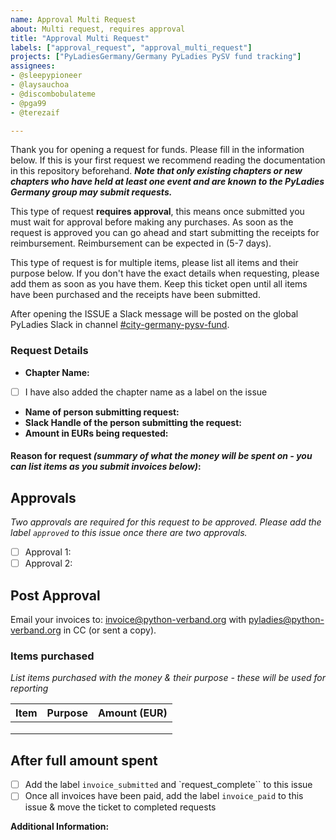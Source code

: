 ```yaml
---
name: Approval Multi Request
about: Multi request, requires approval
title: "Approval Multi Request"
labels: ["approval_request", "approval_multi_request"]
projects: ["PyLadiesGermany/Germany PyLadies PySV fund tracking"]
assignees: 
- @sleepypioneer
- @laysauchoa
- @discombobulateme
- @pga99
- @terezaif

---
```


Thank you for opening a request for funds. Please fill in the information below. If this is your first request we recommend reading the documentation in this repository beforehand. ***Note that only existing chapters or new chapters who have held at least one event and are known to the PyLadies Germany group may submit requests.***

This type of request **requires approval**, this means once submitted you must wait for approval before making any purchases. As soon as the request is approved you can go ahead and start submitting the receipts for reimbursement. Reimbursement can be expected in (5-7 days).

This type of request is for multiple items, please list all items and their purpose below. If you don't have the exact details when requesting, please add them as soon as you have them. Keep this ticket open until all items have been purchased and the receipts have been submitted.

After opening the ISSUE a Slack message will be posted on the global PyLadies Slack in channel [#city-germany-pysv-fund](https://pyladies.slack.com/archives/C06B761RX6X).

### Request Details
- **Chapter Name:**  <answer>
- [ ] I have also added the chapter name as a label on the issue
- **Name of person submitting request:**  <answer>
- **Slack Handle of the person submitting the request:**  <answer>
- **Amount in EURs being requested:**  <answer>
#### Reason for request *(summary of what the money will be spent on - you can list items as you submit invoices below)*:




## Approvals
*Two approvals are required for this request to be approved. Please add the label `approved` to this issue once there are two approvals.*

- [ ] Approval 1: <name-of-approver>
- [ ] Approval 2: <name-of-approver>

## Post Approval

Email your invoices to: [invoice@python-verband.org](mailto:invoice@python-verband.org) with pyladies@python-verband.org in CC (or sent a copy).

### Items purchased
*List items purchased with the money & their purpose - these will be used for reporting*

| Item                     | Purpose                                   | Amount  (EUR)     |
| ------------------------ | ----------------------------------------- | ----------------- |
|                          |                                           |                   |
|                          |                                           |                   |
|                          |                                           |                   |


## After full amount spent

- [ ] Add the label `invoice_submitted` and `request_complete`` to this issue
- [ ] Once all invoices have been paid, add the label `invoice_paid` to this issue & move the ticket to completed requests

**Additional Information:**

